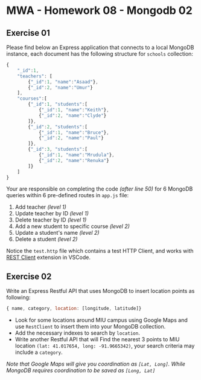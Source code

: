 # MWA - Homework 08 - Mongodb 02
## Exercise 01
Please find below an Express application that connects to a local MongoDB instance, each document has the following structure for `schools` collection:
```JavaScript
{
    "_id":1,
    "teachers": [
        {"_id":1, "name":"Asaad"},
        {"_id":2, "name":"Umur"}
    ],
    "courses":[
        {"_id":1, "students":[
            {"_id":1, "name":"Keith"},
            {"_id":2, "name":"Clyde"}
        ]},
        {"_id":2, "students":[
            {"_id":1, "name":"Bruce"},
            {"_id":2, "name":"Paul"}
        ]},
        {"_id":3, "students":[
            {"_id":1, "name":"Mrudula"},
            {"_id":2, "name":"Renuka"}
        ]}
    ]
}
```
Your are responsible on completing the code *(after line 50)* for 6 MongoDB queries within 6 pre-defined routes in `app.js` file:
1. Add teacher *(level 1)*
2. Update teacher by ID *(level 1)*
3. Delete teacher by ID *(level 1)*
4. Add a new student to specific course *(level 2)*
5. Update a student's name *(level 2)*
6. Delete a student *(level 2)*
  
Notice the `test.http` file which contains a test HTTP Client, and works with [REST Client](https://marketplace.visualstudio.com/items?itemName=humao.rest-client) extension in VSCode.
  
## Exercise 02
Write an Express Restful API that uses MongoDB to insert location points as following:
```javascript
{ name, category, location: [longitude, latitude]}
```
* Look for some locations around MIU campus using Google Maps and use `RestClient` to insert them into your MongoDB collection.   
* Add the necessary indexes to search by `location`.
* Write another Restful API that will Find the nearest 3 points to MIU location `(lat: 41.017654, long: -91.9665342)`, your search criteria may include a `category`.
  
*Note that Google Maps will give you coordination as `[Lat, Long]`. While MongoDB requires coordination to be saved as `[Long, Lat]`*
